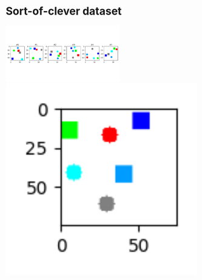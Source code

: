 # Sort-of-clever dataset
<img src='example.png' width='300px' />
<img src='example2.png' width='800px' />


